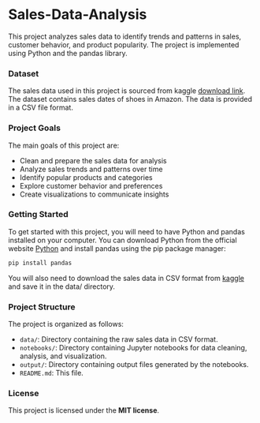 # Sales-Data-Analysis
This project analyzes sales data to identify trends and patterns in sales, customer behavior, and product popularity. The project is implemented using Python and the pandas library.

### Dataset
The sales data used in this project is sourced from kaggle [download link](https://www.kaggle.com/datasets/lokeshparab/amazon-products-dataset). The dataset contains sales dates of shoes in Amazon. The data is provided in a CSV file format.

### Project Goals
The main goals of this project are:

* Clean and prepare the sales data for analysis
* Analyze sales trends and patterns over time
* Identify popular products and categories
* Explore customer behavior and preferences
* Create visualizations to communicate insights

### Getting Started
To get started with this project, you will need to have Python and pandas installed on your computer. You can download Python from the official website [Python](https://www.python.org/) and install pandas using the pip package manager:

```python
pip install pandas
```

You will also need to download the sales data in CSV format from [kaggle](https://www.kaggle.com/datasets/lokeshparab/amazon-products-dataset) and save it in the data/ directory.

### Project Structure
The project is organized as follows:

* `data/`: Directory containing the raw sales data in CSV format.
* `notebooks/`: Directory containing Jupyter notebooks for data cleaning, analysis, and visualization.
* `output/`: Directory containing output files generated by the notebooks.
* `README.md`: This file.

### License
This project is licensed under the __MIT license__.


